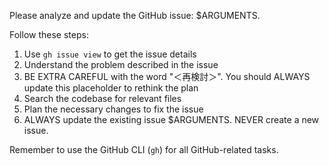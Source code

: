 Please analyze and update the GitHub issue: $ARGUMENTS.

Follow these steps:

1. Use `gh issue view` to get the issue details
2. Understand the problem described in the issue
3. BE EXTRA CAREFUL with the word "＜再検討＞". You should ALWAYS update this placeholder to rethink the plan
4. Search the codebase for relevant files
5. Plan the necessary changes to fix the issue
6. ALWAYS update the existing issue $ARGUMENTS. NEVER create a new issue.

Remember to use the GitHub CLI (`gh`) for all GitHub-related tasks.
